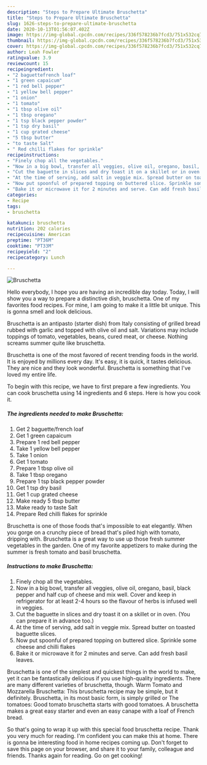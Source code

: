 ```yaml
---
description: "Steps to Prepare Ultimate Bruschetta"
title: "Steps to Prepare Ultimate Bruschetta"
slug: 1626-steps-to-prepare-ultimate-bruschetta
date: 2020-10-13T01:56:07.402Z
image: https://img-global.cpcdn.com/recipes/336f578236b7fcd3/751x532cq70/bruschetta-recipe-main-photo.jpg
thumbnail: https://img-global.cpcdn.com/recipes/336f578236b7fcd3/751x532cq70/bruschetta-recipe-main-photo.jpg
cover: https://img-global.cpcdn.com/recipes/336f578236b7fcd3/751x532cq70/bruschetta-recipe-main-photo.jpg
author: Leah Fowler
ratingvalue: 3.9
reviewcount: 15
recipeingredient:
- "2 baguettefrench loaf"
- "1 green capaicum"
- "1 red bell pepper"
- "1 yellow bell pepper"
- "1 onion"
- "1 tomato"
- "1 tbsp olive oil"
- "1 tbsp oregano"
- "1 tsp black pepper powder"
- "1 tsp dry basil"
- "1 cup grated cheese"
- "5 tbsp butter"
- "to taste Salt"
- " Red chilli flakes for sprinkle"
recipeinstructions:
- "Finely chop all the vegetables."
- "Now in a big bowl, transfer all veggies, olive oil, oregano, basil, black pepper and half cup of cheese and mix well. Cover and keep in refrigerator for at least 2-4 hours so the flavour of herbs is infused well in veggies."
- "Cut the baguette in slices and dry toast it on a skillet or in oven. (You can prepare it in advance too.)"
- "At the time of serving, add salt in veggie mix. Spread butter on toasted baguette slices."
- "Now put spoonful of prepared topping on buttered slice. Sprinkle some cheese and chilli flakes"
- "Bake it or microwave it for 2 minutes and serve. Can add fresh basil leaves."
categories:
- Recipe
tags:
- bruschetta

katakunci: bruschetta 
nutrition: 202 calories
recipecuisine: American
preptime: "PT36M"
cooktime: "PT33M"
recipeyield: "2"
recipecategory: Lunch

---
```



![Bruschetta](https://img-global.cpcdn.com/recipes/336f578236b7fcd3/751x532cq70/bruschetta-recipe-main-photo.jpg)

Hello everybody, I hope you are having an incredible day today. Today, I will show you a way to prepare a distinctive dish, bruschetta. One of my favorites food recipes. For mine, I am going to make it a little bit unique. This is gonna smell and look delicious.

Bruschetta is an antipasto (starter dish) from Italy consisting of grilled bread rubbed with garlic and topped with olive oil and salt. Variations may include toppings of tomato, vegetables, beans, cured meat, or cheese. Nothing screams summer quite like bruschetta.

Bruschetta is one of the most favored of recent trending foods in the world. It is enjoyed by millions every day. It's easy, it is quick, it tastes delicious. They are nice and they look wonderful. Bruschetta is something that I've loved my entire life.


To begin with this recipe, we have to first prepare a few ingredients. You can cook bruschetta using 14 ingredients and 6 steps. Here is how you cook it.

<!--inarticleads1-->

##### The ingredients needed to make Bruschetta:

1. Get 2 baguette/french loaf
1. Get 1 green capaicum
1. Prepare 1 red bell pepper
1. Take 1 yellow bell pepper
1. Take 1 onion
1. Get 1 tomato
1. Prepare 1 tbsp olive oil
1. Take 1 tbsp oregano
1. Prepare 1 tsp black pepper powder
1. Get 1 tsp dry basil
1. Get 1 cup grated cheese
1. Make ready 5 tbsp butter
1. Make ready to taste Salt
1. Prepare  Red chilli flakes for sprinkle


Bruschetta is one of those foods that&#39;s impossible to eat elegantly. When you gorge on a crunchy piece of bread that&#39;s piled high with tomato, dripping with. Bruschetta is a great way to use up those fresh summer vegetables in the garden. One of my favorite appetizers to make during the summer is fresh tomato and basil bruschetta. 

<!--inarticleads2-->

##### Instructions to make Bruschetta:

1. Finely chop all the vegetables.
1. Now in a big bowl, transfer all veggies, olive oil, oregano, basil, black pepper and half cup of cheese and mix well. Cover and keep in refrigerator for at least 2-4 hours so the flavour of herbs is infused well in veggies.
1. Cut the baguette in slices and dry toast it on a skillet or in oven. (You can prepare it in advance too.)
1. At the time of serving, add salt in veggie mix. Spread butter on toasted baguette slices.
1. Now put spoonful of prepared topping on buttered slice. Sprinkle some cheese and chilli flakes
1. Bake it or microwave it for 2 minutes and serve. Can add fresh basil leaves.


Bruschetta is one of the simplest and quickest things in the world to make, yet it can be fantastically delicious if you use high-quality ingredients. There are many different varieties of bruschetta, though. Warm Tomato and Mozzarella Bruschetta: This bruschetta recipe may be simple, but it definitely. Bruschetta, in its most basic form, is simply grilled or The tomatoes: Good tomato bruschetta starts with good tomatoes. A bruschetta makes a great easy starter and even an easy canape with a loaf of French bread. 

So that's going to wrap it up with this special food bruschetta recipe. Thank you very much for reading. I'm confident you can make this at home. There is gonna be interesting food in home recipes coming up. Don't forget to save this page on your browser, and share it to your family, colleague and friends. Thanks again for reading. Go on get cooking!
